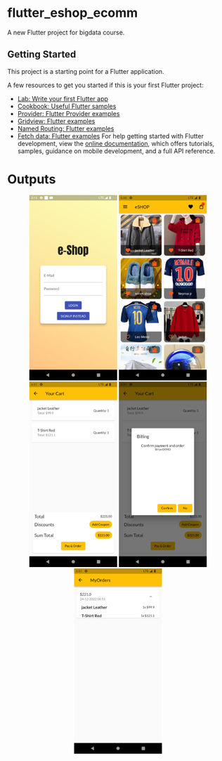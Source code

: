 # flutter_eshop_ecomm

A new Flutter project for bigdata course.

## Getting Started

This project is a starting point for a Flutter application.

A few resources to get you started if this is your first Flutter project:

- [Lab: Write your first Flutter app](https://docs.flutter.dev/get-started/codelab)
- [Cookbook: Useful Flutter samples](https://docs.flutter.dev/cookbook)
- [Provider: Flutter Provider examples](https://codetober.com/flutter-provider-examples/)
- [Gridview: Flutter examples](https://docs.flutter.dev/cookbook/lists/grid-lists)
- [Named Routing: Flutter examples](https://docs.flutter.dev/cookbook/navigation/named-routes)
- [Fetch data: Flutter examples](https://docs.flutter.dev/cookbook/networking/authenticated-requests)
For help getting started with Flutter development, view the
[online documentation](https://docs.flutter.dev/), which offers tutorials,
samples, guidance on mobile development, and a full API reference.



# Outputs
<div align="center">
    <img src="/screenshots/Screenshot_1671088540.png" width="200px"</img> 
    <img src="/screenshots/feed.png" width="200px"</img> 
    <img src="/screenshots/cart.png" width="200px"</img> 
    <img src="/screenshots/pay.png" width="200px"</img>  
    <img src="/screenshots/orders.png" width="200px"</img> 
</div> 
